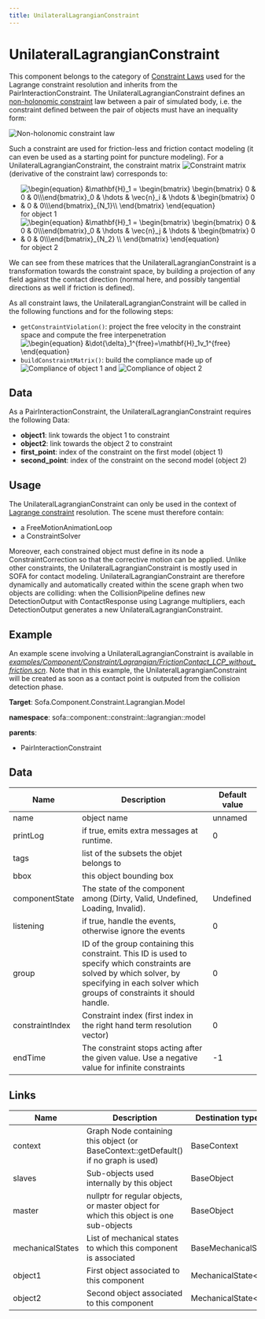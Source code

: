 ```yaml
---
title: UnilateralLagrangianConstraint
---
```


UnilateralLagrangianConstraint
===============================


This component belongs to the category of [Constraint Laws](https://www.sofa-framework.org/community/doc/simulation-principles/constraint/lagrange-constraint/#constraint-laws) used for the Lagrange constraint resolution and inherits from the PairInteractionConstraint. The UnilateralLagrangianConstraint defines an [non-holonomic constraint](https://en.wikipedia.org/wiki/Nonholonomic_system) law between a pair of simulated body, i.e. the constraint defined between the pair of objects must have an inequality form:

<img class="latex" src="https://latex.codecogs.com/png.latex?\Psi(x_1,x_2%20...)~\geq~0" title="Non-holonomic constraint law" />

Such a constraint are used for friction-less and friction contact modeling (it can even be used as a starting point for puncture modeling). For a UnilateralLagrangianConstraint, the constraint matrix <img class="latex" src="https://latex.codecogs.com/png.latex?\mathbf{H}" title="Constraint matrix" /> (derivative of the constraint law) corresponds to:

- <img src="https://latex.codecogs.com/gif.latex?\begin{equation}&space;&\mathbf{H}_1&space;=&space;\begin{bmatrix}&space;\begin{bmatrix}&space;0&space;&&space;0&space;&&space;0\\\end{bmatrix}_0&space;&&space;\hdots&space;&&space;\vec{n}_i&space;&&space;\hdots&space;&&space;\begin{bmatrix}&space;0&space;&&space;0&space;&&space;0\\\end{bmatrix}_{N_1}\\&space;\end{bmatrix}&space;\end{equation}" title="\begin{equation} &\mathbf{H}_1 = \begin{bmatrix} \begin{bmatrix} 0 & 0 & 0\\\end{bmatrix}_0 & \hdots & \vec{n}_i & \hdots & \begin{bmatrix} 0 & 0 & 0\\\end{bmatrix}_{N_1}\\ \end{bmatrix} \end{equation}" /> for object 1
- <img src="https://latex.codecogs.com/gif.latex?\begin{equation}&space;&\mathbf{H}_1&space;=&space;\begin{bmatrix}&space;\begin{bmatrix}&space;0&space;&&space;0&space;&&space;0\\\end{bmatrix}_0&space;&&space;\hdots&space;&&space;\vec{n}_j&space;&&space;\hdots&space;&&space;\begin{bmatrix}&space;0&space;&&space;0&space;&&space;0\\\end{bmatrix}_{N_2}&space;\\&space;\end{bmatrix}&space;\end{equation}" title="\begin{equation} &\mathbf{H}_1 = \begin{bmatrix} \begin{bmatrix} 0 & 0 & 0\\\end{bmatrix}_0 & \hdots & \vec{n}_j & \hdots & \begin{bmatrix} 0 & 0 & 0\\\end{bmatrix}_{N_2} \\ \end{bmatrix} \end{equation}" /> for object 2

We can see from these matrices that the UnilateralLagrangianConstraint is a transformation towards the constraint space, by building a projection of any field against the contact direction (normal here, and possibly tangential directions as well if friction is defined).


As all constraint laws, the UnilateralLagrangianConstraint will be called in the following functions and for the following steps:

- `getConstraintViolation()`: project the free velocity in the constraint space and compute the free interpenetration <img src="https://latex.codecogs.com/gif.latex?\begin{equation}&space;&\dot{\delta}_1^{free}=\mathbf{H}_1v_1^{free}&space;\end{equation}" title="\begin{equation} &\dot{\delta}_1^{free}=\mathbf{H}_1v_1^{free} \end{equation}" />
- `buildConstraintMatrix()`: build the compliance made up of <img class="latex" src="https://latex.codecogs.com/png.latex?dt\mathbf{H}_1\mathbf{A}_1^{-1}\mathbf{H}_1^T" title="Compliance of object 1" /> and <img class="latex" src="https://latex.codecogs.com/png.latex?dt\mathbf{H}_2\mathbf{A}_2^{-1}\mathbf{H}_2^T" title="Compliance of object 2" />




Data  
----

As a PairInteractionConstraint, the UnilateralLagrangianConstraint requires the following Data:

- **object1**: link towards the object 1 to constraint
- **object2**: link towards the object 2 to constraint
- **first_point**: index of the constraint on the first model (object 1)
- **second_point**: index of the constraint on the second model (object 2)


Usage
-----

The UnilateralLagrangianConstraint can only be used in the context of [Lagrange constraint](https://www.sofa-framework.org/community/doc/simulation-principles/constraint/lagrange-constraint/) resolution. The scene must therefore contain:

- a FreeMotionAnimationLoop
- a ConstraintSolver

Moreover, each constrained object must define in its node a ConstraintCorrection so that the corrective motion can be applied. Unlike other constraints, the UnilateralLagrangianConstraint is mostly used in SOFA for contact modeling. UnilateralLagrangianConstraint are therefore dynamically and automatically created within the scene graph when two objects are colliding: when the CollisionPipeline defines new DetectionOutput with ContactResponse using Lagrange multipliers, each DetectionOutput generates a new UnilateralLagrangianConstraint.


Example
-------

An example scene involving a UnilateralLagrangianConstraint is available in [*examples/Component/Constraint/Lagrangian/FrictionContact_LCP_without_friction.scn*](https://github.com/sofa-framework/sofa/blob/master/examples/Component/Constraint/Lagrangian/FrictionContact_LCP_without_friction.scn). Note that in this example, the UnilateralLagrangianConstraint will be created as soon as a contact point is outputed from the collision detection phase.
<!-- automatically generated doc START -->
__Target__: Sofa.Component.Constraint.Lagrangian.Model

__namespace__: sofa::component::constraint::lagrangian::model

__parents__:

- PairInteractionConstraint

## Data

<table>
    <thead>
        <tr>
            <th>Name</th>
            <th>Description</th>
            <th>Default value</th>
        </tr>
    </thead>
    <tbody>
	<tr>
		<td>name</td>
		<td>
object name
		</td>
		<td>unnamed</td>
	</tr>
	<tr>
		<td>printLog</td>
		<td>
if true, emits extra messages at runtime.
		</td>
		<td>0</td>
	</tr>
	<tr>
		<td>tags</td>
		<td>
list of the subsets the objet belongs to
		</td>
		<td></td>
	</tr>
	<tr>
		<td>bbox</td>
		<td>
this object bounding box
		</td>
		<td></td>
	</tr>
	<tr>
		<td>componentState</td>
		<td>
The state of the component among (Dirty, Valid, Undefined, Loading, Invalid).
		</td>
		<td>Undefined</td>
	</tr>
	<tr>
		<td>listening</td>
		<td>
if true, handle the events, otherwise ignore the events
		</td>
		<td>0</td>
	</tr>
	<tr>
		<td>group</td>
		<td>
ID of the group containing this constraint. This ID is used to specify which constraints are solved by which solver, by specifying in each solver which groups of constraints it should handle.
		</td>
		<td>0</td>
	</tr>
	<tr>
		<td>constraintIndex</td>
		<td>
Constraint index (first index in the right hand term resolution vector)
		</td>
		<td>0</td>
	</tr>
	<tr>
		<td>endTime</td>
		<td>
The constraint stops acting after the given value.
Use a negative value for infinite constraints
		</td>
		<td>-1</td>
	</tr>

</tbody>
</table>

## Links


| Name | Description | Destination type name |
| ---- | ----------- | --------------------- |
|context|Graph Node containing this object (or BaseContext::getDefault() if no graph is used)|BaseContext|
|slaves|Sub-objects used internally by this object|BaseObject|
|master|nullptr for regular objects, or master object for which this object is one sub-objects|BaseObject|
|mechanicalStates|List of mechanical states to which this component is associated|BaseMechanicalState|
|object1|First object associated to this component|MechanicalState&lt;Vec3d&gt;|
|object2|Second object associated to this component|MechanicalState&lt;Vec3d&gt;|


<!-- automatically generated doc END -->
